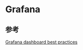 # Grafana

## 参考

[Grafana dashboard best practices](https://grafana.com/docs/grafana/latest/dashboards/build-dashboards/best-practices/#best-practices-for-creating-dashboards)
